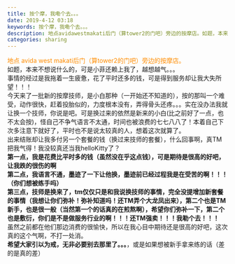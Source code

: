 ```yaml
---
title: 按个摩，我嘞个去。。。
date: 2019-4-12 03:18
keywords: 按个摩，我嘞个去。。。
description: 地点avidawestmakati后门（算tower2的门吧）旁边的按摩店。如题，本来不想说什么的，可是小菲还赖上我了，越想越气。。。事情的经过是我拖着一生疲惫，花了平时还多的钱，可是得到服务却让我大失所望！！！今天来了一批新的按摩技师，是
categories: sharing
---
```

<td class="t_f" id="postmessage_3468569">

<font color="DarkOrange">地点 avida west makati后门（算tower2的门吧）旁边的按摩店。</font><br/>
如题，本来不想说什么的，可是小菲还赖上我了，越想越气。。。<br/>
事情的经过是我拖着一生疲惫，花了平时还多的钱，可是得到服务却让我大失所望！！！<br/>
今天来了一批新的按摩技师，是小白那种（一开始还不知道的），按的那叫一个难受，动作很快，赶着投胎似的，力度根本没有，弄得骨头还疼。。。实在没办法我就让换一个技师，你说是吧。可是换过来的依然是新来的小白(比之前好了一点，也不太会按)，怪自己不争气语言不太通，时间也被浪费的七七八八了！本着自己下次多注意下就好了，平时也不是说太较真的人，想着这次就算了。<br/>
出来结账却让我多付另一个套餐的钱（换过来技师的套餐），什么回事啊，真TM把我气得！我没较真还当我helloKitty了？<br/>
<strong>第一点，我是花费比平时多的钱（虽然没在乎这点钱），可是期待是很高的好吧，让我跌的很伤的啊<br/>
第二点，我语言不通，墨迹了一下让他换，墨迹前已经过程我是在受苦的啊！！！（你们想被练手吗）<br/>
第三点，技师是换来了，tm仅仅只是和我说换技师的事情，完全没提增加新套餐的事情（我想让你们弥补！弥补知道吗！还TM弄个大龙凤出来），第二个也是TM新手，也是很一般（当然第一个的话真的在煎熬啊），希望你们弥补一下，第二个也是敷衍，你们是不是做服务行业的啊！！！还TM强卖！！！我勒个去！！！</strong><br/>
虽然之前都在他们那边消费的很愉快，所以在我心目中期待还是很高的好吧，这次真的这个气啊，不打一处消。<br/>
<strong>希望大家引以为戒，无非必要别去那里了。。。</strong>，或是如果想被新手拿来练的话（差的是真的差）<br/>
<br/>
</td>
